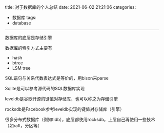 title: 对于数据库的个人总结
date: 2021-06-02 21:21:06
categories:
- 数据库
tags:
- database
---

数据库的底层是存储引擎

数据库的索引方式主要有

* hash
* btree
* LSM tree

SQL语句与关系代数表达式是等价的，用bison来parse

Sqlite是可以参考源代码的SQL数据库实现

leveldb是谷歌开源的键值对存储库，也可以称之为存储引擎

rocksdb是Facebook参考leveldb实现的键值对存储库（引擎）

很多分布式数据库（例如tidb），底层都使用rocksdb，上层自己再使用一些技术（如raft，分区等）